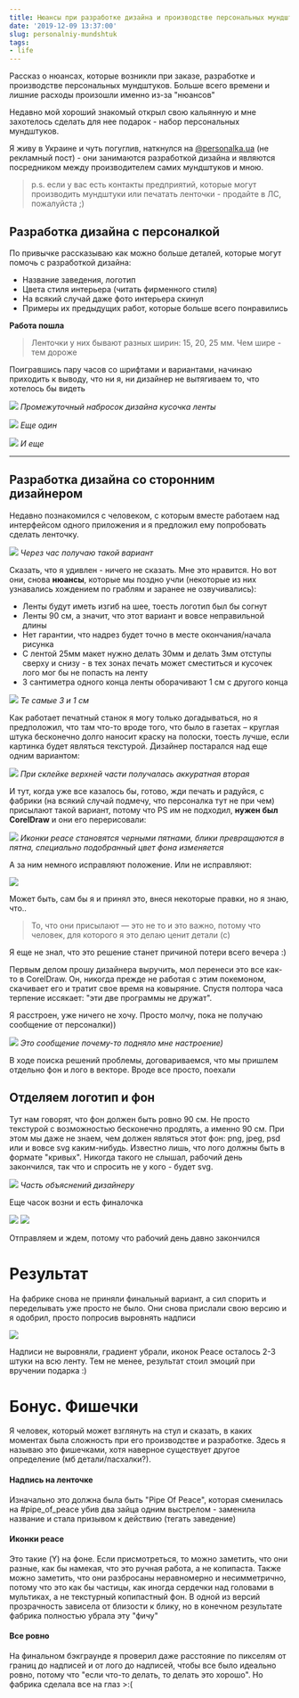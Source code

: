 ```yaml
---
title: Нюансы при разработке дизайна и производстве персональных мундштуков
date: '2019-12-09 13:37:00'
slug: personalniy-mundshtuk
tags:
- life
---
```


Рассказ о нюансах, которые возникли при заказе, разработке и производстве персональных мундштуков. Больше всего времени и лишние расходы произошли именно из-за "нюансов"

Недавно мой хороший знакомый открыл свою кальянную и мне захотелось сделать для нее подарок - набор персональных мундштуков.

Я живу в Украине и чуть погуглив, наткнулся на [@personalka.ua](https://instagram.com/personalka.ua) (не рекламный пост) - они занимаются разработкой дизайна и являются посредником между производителем самих мундштуков и мною.

> p.s. если у вас есть контакты предприятий, которые могут производить мундштуки или печатать ленточки - продайте в ЛС, пожалуйста ;)

## Разработка дизайна с персоналкой

По привычке рассказываю как можно больше деталей, которые могут помочь с разработкой дизайна:

- Название заведения, логотип
- Цвета стиля интерьера (читать фирменного стиля)
- На всякий случай даже фото интерьера скинул
- Примеры их предыдущих работ, которые больше всего понравились

**Работа пошла**

> Ленточки у них бывают разных ширин: 15, 20, 25 мм. Чем шире - тем дороже

Поигравшись пару часов со шрифтами и вариантами, начинаю приходить к выводу, что ни я, ни дизайнер не вытягиваем то, что хотелось бы видеть

![](https://s3.blog.amd-nick.me/2019/11/image.png)
*Промежуточный набросок дизайна кусочка ленты*

![](https://s3.blog.amd-nick.me/2019/11/image-1.png)
*Еще один*

![](https://s3.blog.amd-nick.me/2019/11/image-2.png)
*И еще*

* * *

## Разработка дизайна со сторонним дизайнером

Недавно познакомился с человеком, с которым вместе работаем над интерфейсом одного приложения и я предложил ему попробовать сделать ленточку.

![](https://s3.blog.amd-nick.me/2019/11/image-3.png)
*Через час получаю такой вариант*

Сказать, что я удивлен - ничего не сказать. Мне это нравится. Но вот они, снова **нюансы**, которые мы поздно учли (некоторые из них узнавались хождением по граблям и заранее не озвучивались):

- Ленты будут иметь изгиб на шее, тоесть логотип был бы согнут
- Ленты 90 см, а значит, что этот вариант и вовсе неправильной длины
- Нет гарантии, что надрез будет точно в месте окончания/начала рисунка
- С лентой 25мм макет нужно делать 30мм и делать 3мм отступы сверху и снизу - в тех зонах печать может сместиться и кусочек лого мог бы не попасть на ленту
- 3 сантиметра одного конца ленты оборачивают 1 см с другого конца

![](https://s3.blog.amd-nick.me/2019/11/image-4.png)
*Те самые 3 и 1 см*

Как работает печатный станок я могу только догадываться, но я предположил, что там что-то вроде того, что было в газетах – круглая штука бесконечно долго наносит краску на полоски, тоесть лучше, если картинка будет являться текстурой. Дизайнер постарался над еще одним вариантом:

![](https://s3.blog.amd-nick.me/2019/11/image-5.png)
*При склейке верхней части получалась аккуратная вторая*

И тут, когда уже все казалось бы, готово, жди печать и радуйся, с фабрики (на всякий случай подмечу, что персоналка тут не при чем) присылают такой вариант, потому что PS им не подходил, **нужен был CorelDraw** и они его перерисовали:

![](https://s3.blog.amd-nick.me/2019/11/image-6.png)
*Иконки peace становятся черными пятнами, блики превращаются в пятна, специально подобранный цвет фона изменяется*

А за ним немного исправляют положение. Или не исправляют:

![](https://s3.blog.amd-nick.me/2019/11/image-7.png)

Может быть, сам бы я и принял это, внеся некоторые правки, но я знаю, что..

> То, что они присылают — это не то и это важно, потому что человек, для которого я это делаю ценит детали (c)

Я еще не знал, что это решение станет причиной потери всего вечера :)

Первым делом прошу дизайнера выручить, мол перенеси это все как-то в CorelDraw. Он, никогда прежде не работая с этим покемоном, скачивает его и тратит свое время на ковыряние. Спустя полтора часа терпение иссякает: "эти две программы не дружат".

Я расстроен, уже ничего не хочу. Просто молчу, пока не получаю сообщение от персоналки))

![](https://s3.blog.amd-nick.me/2019/11/image-8.png)
*Это сообщение почему-то подняло мне настроение)*

В ходе поиска решений проблемы, договариваемся, что мы пришлем отдельно фон и лого в векторе. Вроде все просто, поехали

## Отделяем логотип и фон

Тут нам говорят, что фон должен быть ровно 90 см. Не просто текстурой с возможностью бесконечно продлять, а именно 90 см. При этом мы даже не знаем, чем должен являться этот фон: png, jpeg, psd или и вовсе svg каким-нибудь. Известно лишь, что лого должны быть в формате "кривых". Никогда такого не слышал, рабочий день закончился, так что и спросить не у кого - будет svg.

![](https://s3.blog.amd-nick.me/2019/11/image-9.png)
*Часть объяснений дизайнеру*

Еще часок возни и есть финалочка

![](https://s3.blog.amd-nick.me/2019/11/image-10.png)
![](https://s3.blog.amd-nick.me/2019/11/image-11.png)

Отправляем и ждем, потому что рабочий день давно закончился

# Результат

На фабрике снова не приняли финальный вариант, а сил спорить и переделывать уже просто не было. Они снова прислали свою версию и я одобрил, просто попросив выровнять надписи

![](https://s3.blog.amd-nick.me/2019/12/IMG_9044-1.jpg)

Надписи не выровняли, градиент убрали, иконок Peace осталось 2-3 штуки на всю ленту. Тем не менее, результат стоил эмоций при вручении подарка :)

# Бонус. Фишечки

Я человек, который может взглянуть на стул и сказать, в каких моментах была сложность при его производстве и разработке. Здесь я называю это фишечками, хотя наверное существует другое определение (мб детали/пасхалки?).

#### Надпись на ленточке

Изначально это должна была быть "Pipe Of Peace", которая сменилась на #pipe\_of\_peace убив два зайца одним выстрелом - заменила название и стала призывом к действию (тегать заведение)

#### Иконки peace

Это такие (Y) на фоне. Если присмотреться, то можно заметить, что они разные, как бы намекая, что это ручная работа, а не копипаста. Также можно заметить, что они разбросаны неравномерно и несимметрично, потому что это как бы частицы, как иногда сердечки над головами в мультиках, а не текстурный копипастный фон. В одной из версий прозрачность зависела от близости к блику, но в конечном результате фабрика полностью убрала эту "фичу"

#### Все ровно

На финальном бэкграунде я проверил даже расстояние по пикселям от границ до надписей и от лого до надписей, чтобы все было идеально ровно, потому что "если что-то делать, то делать это хорошо". Но фабрика сделала все на глаз \>:(

